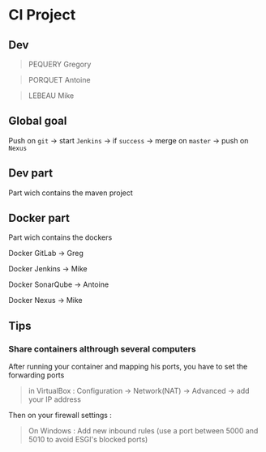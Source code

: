# CI Project

## Dev 
> PEQUERY Gregory

> PORQUET Antoine

> LEBEAU Mike

## Global goal

Push on `git` -> start `Jenkins` -> if `success` -> merge on `master` -> push on `Nexus`


## Dev part

Part wich contains the maven project

## Docker part 

Part wich contains the dockers

Docker GitLab -> Greg

Docker Jenkins -> Mike

Docker SonarQube -> Antoine

Docker Nexus -> Mike

## Tips

### Share containers althrough several computers

After running your container and mapping his ports, you have to 
set the forwarding ports 

> in VirtualBox : Configuration -> Network(NAT) -> Advanced
-> add your IP address

Then on your firewall settings : 

> On Windows : Add new inbound rules (use a port between 5000 and 5010 to avoid ESGI's blocked ports)